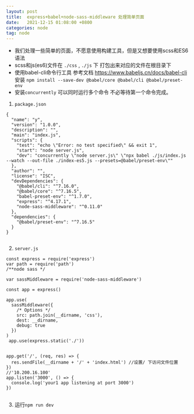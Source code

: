 ```yaml
---
layout: post
title:  express+babel+node-sass-middleware 处理简单页面
date:   2021-12-15 01:08:00 +0800
categories: node
tag: node
---
```


 - 我们处理一些简单的页面，不愿意使用构建工具，但是又想要使用scss和ES6语法
 - scss和js(es6)文件在 `./css` , `./js` 下 打包出来对应的文件在根目录下
 - 使用babel-cli命令行工具 参考文档 https://www.babeljs.cn/docs/babel-cli  安装 `npm install --save-dev @babel/core @babel/cli @babel/preset-env`
 - 安装`concurrently` 可以同时运行多个命令 不必等待第一个命令完成。
1. `package.json`

```
{
  "name": "y",
  "version": "1.0.0",
  "description": "",
  "main": "index.js",
  "scripts": {
    "test": "echo \"Error: no test specified\" && exit 1",
    "start": "node server.js",
    "dev": "concurrently \"node server.js\" \"npx babel ./js/index.js --watch --out-file ./index-es5.js --presets=@babel/preset-env\""
  },
  "author": "",
  "license": "ISC",
  "devDependencies": {
    "@babel/cli": "^7.16.0",
    "@babel/core": "^7.16.5",
    "babel-preset-env": "^1.7.0",
    "express": "^4.17.1",
    "node-sass-middleware": "^0.11.0"
  },
  "dependencies": {
    "@babel/preset-env": "^7.16.5"
  }
}


```

2. `server.js`

```
const express = require('express')
var path = require('path')
/**node sass */

var sassMiddleware = require('node-sass-middleware')

const app = express()

app.use(
  sassMiddleware({
    /* Options */
    src: path.join(__dirname, 'css'),
    dest: __dirname,
    debug: true
  })
)
 app.use(express.static('./'))


app.get('/', (req, res) => {
  res.sendFile(__dirname + '/' + 'index.html') //设置/ 下访问文件位置
})
//'10.200.16.100'
app.listen('3000', () => {
  console.log('your1 app listening at port 3000')
})


```

3. 运行`npm run dev`